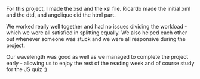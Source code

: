 For this project, I made the xsd and the xsl file. Ricardo made the initial xml and the dtd, and angelique did the html part. 

We worked really well together and had no issues dividing the workload - which we were all satisfied in splitting equally. We also helped each other out whenever someone was stuck and we were all responsive during the project. 

Our wavelength was good as well as we managed to complete the project early - allowing us to enjoy the rest of the reading week and of course study for the JS quiz :)